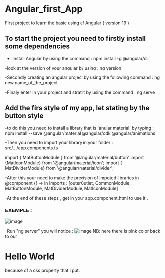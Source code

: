 # Angular_first_App

First project to learn the basic using of Angular ( version 19 )

## To start the project you need to firstly install some dependencies

- Install Angular by using the command : npm install -g @angular/cli

-look at the version of your angular by using : ng version

-Secondly creating an angular project by using the following command : ng new name_of_the_project

-Finaly enter in your project and strat it by using the command : ng serve

## Add the firs style of my app, let stating by the button style

-to do this you need to install a library that is 'anular material' by typing : npm install --save @angular/material @angular/cdk @angular/animations

-Then you need to import your library in your folder : src/.../app.components.ts

import { MatButtonModule } from '@angular/material/button'
import {MatIconModule} from '@angular/material/icon';
import { MatDividerModule} from '@angular/material/divider';

-After this your need to make the precision of impoted libraries in @component {} -> in Imports : [outerOutlet, CommonModule, MatButtonModule, MatDividerModule, MatIconModule]

-At the end of these steps , get in your app.component.html to use it .

### EXEMPLE :
![image](https://github.com/user-attachments/assets/d93f649f-9af0-45f5-83aa-5901a8bf809a)

-Run "ng server" you will notice :
![image](https://github.com/user-attachments/assets/3756e5fb-ce3c-4a38-a49d-509b0fd2e3a5)
NB: here there is pink color back to our <h1>Hello World</h1> because of a css property that i put.


